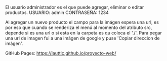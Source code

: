 El usuario administrador es el que puede agregar, eliminar o editar productos.
USUARIO: admin
CONTRASEÑA: 1234

Al agregar un nuevo producto el campo para la imágen espera una url, es por eso que cuando se renderiza el menú al momento del atributo src, depende si es una url o si esta en la carpeta es qu coloca el './'. Para pegar una url de imagen fui a una imágen de google y puse 'Copiar direccion de imágen'.

GitHub Pages: https://lauttic.github.io/proyecto-web/
